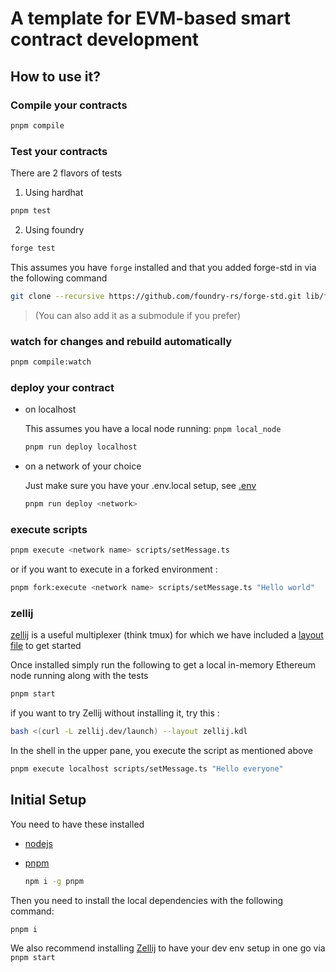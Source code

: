# A template for EVM-based smart contract development

## How to use it?

### Compile your contracts

```bash
pnpm compile
```

### Test your contracts

There are 2 flavors of tests

1. Using hardhat

```bash
pnpm test
```

2. Using foundry

```bash
forge test
```

This assumes you have `forge` installed and that you added forge-std in via the following command

```bash
git clone --recursive https://github.com/foundry-rs/forge-std.git lib/forge-std
```

> (You can also add it as a submodule if you prefer)

### watch for changes and rebuild automatically

```bash
pnpm compile:watch
```

### deploy your contract

- on localhost

  This assumes you have a local node running: `pnpm local_node`

  ```bash
  pnpm run deploy localhost
  ```

- on a network of your choice

  Just make sure you have your .env.local setup, see [.env](.env)

  ```bash
  pnpm run deploy <network>
  ```

### execute scripts

```bash
pnpm execute <network name> scripts/setMessage.ts
```

or if you want to execute in a forked environment :

```bash
pnpm fork:execute <network name> scripts/setMessage.ts "Hello world"
```

### zellij

[zellij](https://zellij.dev/) is a useful multiplexer (think tmux) for which we have included a [layout file](./zellij.kdl) to get started

Once installed simply run the following to get a local in-memory Ethereum node running along with the tests

```bash
pnpm start
```

if you want to try Zellij without installing it, try this :

```bash
bash <(curl -L zellij.dev/launch) --layout zellij.kdl
```

In the shell in the upper pane, you execute the script as mentioned above

```bash
pnpm execute localhost scripts/setMessage.ts "Hello everyone"
```

## Initial Setup

You need to have these installed

- [nodejs](https://nodejs.org/en)

- [pnpm](https://pnpm.io/)

  ```bash
  npm i -g pnpm
  ```

Then you need to install the local dependencies with the following command:

```bash
pnpm i
```

We also recommend installing [Zellij](https://zellij.dev/) to have your dev env setup in one go via `pnpm start`
